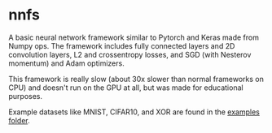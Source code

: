 # nnfs

A basic neural network framework similar to Pytorch and Keras made from Numpy ops. The framework includes fully connected layers and 2D convolution layers, L2 and crossentropy losses, and SGD (with Nesterov momentum) and Adam optimizers.

This framework is really slow (about 30x slower than normal frameworks on CPU) and doesn't run on the GPU at all, but was made for educational purposes.

Example datasets like MNIST, CIFAR10, and XOR are found in the [examples folder](/examples).
